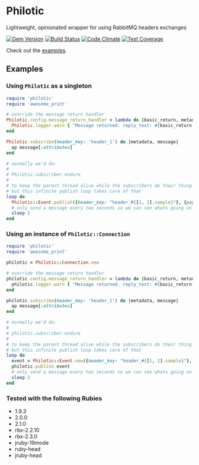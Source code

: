 # Philotic

Lightweight, opinionated wrapper for using RabbitMQ headers exchanges

[![Gem Version](https://badge.fury.io/rb/philotic.png)](http://badge.fury.io/rb/philotic)
[![Build Status](https://travis-ci.org/nkeyes/philotic.png?branch=master)](https://travis-ci.org/nkeyes/philotic)
[![Code Climate](https://codeclimate.com/github/nkeyes/philotic/badges/gpa.svg)](https://codeclimate.com/github/nkeyes/philotic)
[![Test Coverage](https://codeclimate.com/github/nkeyes/philotic/badges/coverage.svg)](https://codeclimate.com/github/nkeyes/philotic)

Check out the [examples](https://github.com/nkeyes/philotic/tree/master/examples).
## Examples
### Using `Philotic` as a singleton
```Ruby
require 'philotic'
require 'awesome_print'

# override the message return handler
Philotic.config.message_return_handler = lambda do |basic_return, metadata, message|
  Philotic.logger.warn { "Message returned. reply_text: #{basic_return.reply_text}" }
end

Philotic.subscribe(header_key: 'header_1') do |metadata, message|
  ap message[:attributes]
end

# normally we'd do:
#
# Philotic.subscriber.endure
#
# to keep the parent thread alive while the subscribers do their thing
# but this infinite publish loop takes care of that
loop do
  Philotic::Event.publish({header_key: "header_#{[1, 2].sample}"}, {payload_key: 'payload_value'})
  # only send a message every two seconds so we can see whats going on
  sleep 2
end
```

### Using an instance of `Philotic::Connection`
```Ruby
require 'philotic'
require 'awesome_print'

philotic = Philotic::Connection.new

# override the message return handler
philotic.config.message_return_handler = lambda do |basic_return, metadata, message|
  philotic.logger.warn { "Message returned. reply_text: #{basic_return.reply_text}" }
end

philotic.subscribe(header_key: 'header_1') do |metadata, message|
  ap message[:attributes]
end

# normally we'd do:
#
# philotic.subscriber.endure
#
# to keep the parent thread alive while the subscribers do their thing
# but this infinite publish loop takes care of that
loop do
  event = Philotic::Event.new({header_key: "header_#{[1, 2].sample}"}, {payload_key: 'payload_value'})
  philotic.publish event
  # only send a message every two seconds so we can see whats going on
  sleep 2
end
```

### Tested with the following Rubies
* 1.9.3
* 2.0.0
* 2.1.0
* rbx-2.2.10
* rbx-2.3.0
* jruby-19mode
* ruby-head
* jruby-head
